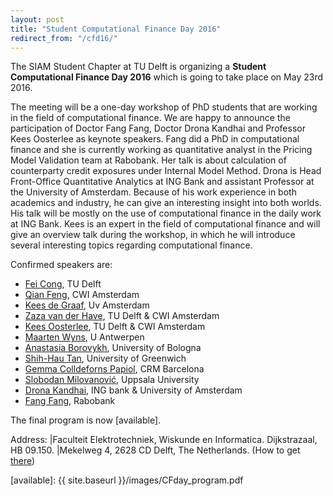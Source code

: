 ```yaml
---
layout: post
title: "Student Computational Finance Day 2016"
redirect_from: "/cfd16/"
---
```

The SIAM Student Chapter at TU Delft is organizing a **Student Computational Finance Day 2016** 
which is going to take place on May 23rd 2016.

The meeting will be a one-day workshop of PhD students that are working in the field of computational finance.
We are happy to announce the participation of Doctor Fang Fang, Doctor Drona Kandhai and Professor Kees Oosterlee 
as keynote speakers. Fang did a PhD in computational finance and she is currently working as quantitative analyst in the 
Pricing Model Validation team at Rabobank. Her talk is about calculation of counterparty credit exposures under Internal 
Model Method. Drona is Head Front-Office Quantitative Analytics at ING Bank and assistant Professor at the University of 
Amsterdam. Because of his work experience in both academics and industry, he can give an interesting insight into both worlds. 
His talk will be mostly on the use of computational finance in the daily work at ING Bank. Kees is an expert in the 
field of computational finance and will give an overview talk during the workshop, in which he will introduce several 
interesting topics regarding computational finance.

Confirmed speakers are:

   * [Fei Cong], TU Delft
   * [Qian Feng], CWI Amsterdam
   * [Kees de Graaf], Uv Amsterdam 
   * [Zaza van der Have], TU Delft & CWI Amsterdam 
   * [Kees Oosterlee], TU Delft & CWI Amsterdam 
   * [Maarten Wyns], U Antwerpen 
   * [Anastasia Borovykh], University of Bologna
   * [Shih-Hau Tan], University of Greenwich
   * [Gemma Colldeforns Papiol], CRM Barcelona
   * [Slobodan Milovanović], Uppsala University
   * [Drona Kandhai], ING bank & University of Amsterdam
   * [Fang Fang], Rabobank
   
The final program is now [available].

Address: |Faculteit Elektrotechniek, Wiskunde en Informatica. Dijkstrazaal, HB 09.150.
         |Mekelweg 4, 2628 CD  Delft, The Netherlands. (How to get [there])

[Fei Cong]: http://www.ewi.tudelft.nl/en/the-faculty/departments/applied-mathematics/numerical-analysis/people/phd-studenten/ir-f-cong/
[Qian Feng]: https://www.cwi.nl/people/2606
[Kees de Graaf]: https://staff.fnwi.uva.nl/c.s.l.degraaf/
[Zaza van der Have]: http://www.ewi.tudelft.nl/nl/over-de-faculteit/afdelingen/toegepaste-wiskunde/numerieke-wiskunde/mensen/phd-studenten/ir-z-van-der-have/
[Kees Oosterlee]: http://ta.twi.tudelft.nl/mf/users/oosterle/
[Maarten Wyns]: https://www.uantwerpen.be/nl/personeel/maarten-wyns/
[Anastasia Borovykh]: https://www.unibo.it/sitoweb/anastasia.borovykh2/en 
[Shih-Hau Tan]: http://staffweb.cms.gre.ac.uk/~ts73/ 
[Gemma Colldeforns Papiol]: http://www.crm.cat/en/About/People/Researchers/gcolldeforns/Pages/PersonalContact.aspx?ItemId=CO004592 
[Slobodan Milovanović]: http://www.it.uu.se/katalog/slomi453
[Drona Kandhai]: http://www.uva.nl/profile/b.d.Kandhai
[Fang Fang]: https://nl.linkedin.com/in/fang-fang-049b369

[there]: http://www.ewi.tudelft.nl/en/the-faculty/contact/
[available]:  {{ site.baseurl }}/images/CFday_program.pdf
